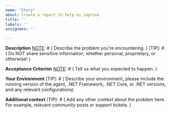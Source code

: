 ```yaml
---
name: "Story"
about: Create a report to help us improve
title: ''
labels: ''
assignees: ''

---
```


[NOTE]: # ( ^^ Provide a general summary of the issue in the title above. ^^ )

**Description**
[NOTE]: # ( Describe the problem you're encountering. )
[TIP]:  # ( Do NOT share sensitive information, whether personal, proprietary, or otherwise! )

**Acceptance Criterion**
[NOTE]: # ( Tell us what you expected to happen. )


**Your Environment**
[TIP]:  # ( Describe your environment, please include the running version of the agent, .NET Framework, .NET Core, or .NET versions, and any relevant configurations)

**Additional context**
[TIP]:  # ( Add any other context about the problem here. For example, relevant community posts or support tickets. )

